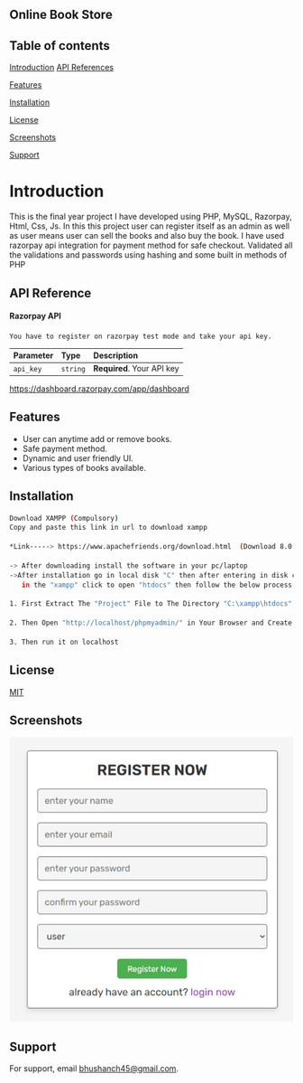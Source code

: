 ## Online Book Store

## Table of contents

[Introduction](https://github.com/bhush-n/Online_Book_Store#introduction)
[API References](https://github.com/bhush-n/Online_Book_Store#api-reference)

[Features](https://github.com/bhush-n/Online_Book_Store#features)

[Installation](https://github.com/bhush-n/Online_Book_Store#installation)

[License](https://github.com/bhush-n/Online_Book_Store#license)

[Screenshots](https://github.com/bhush-n/Online_Book_Store#screenshots)

[Support](https://github.com/bhush-n/Online_Book_Store#support)
# Introduction

This is the final year project I have
developed using PHP, MySQL,
Razorpay, Html, Css, Js.
In this this project user can register
itself as an admin as well as user means
user can sell the books and also buy the
book.
I have used razorpay api integration for
payment method for safe checkout.
Validated all the validations and
passwords using hashing and some
built in methods of PHP


## API Reference

#### Razorpay API

```http
You have to register on razorpay test mode and take your api key.
```

| Parameter | Type     | Description                |
| :-------- | :------- | :------------------------- |
| `api_key` | `string` | **Required**. Your API key |


https://dashboard.razorpay.com/app/dashboard

## Features

- User can anytime add or remove books.
- Safe payment method.
- Dynamic and user friendly UI.
- Various types of books available.


## Installation

```bash
Download XAMPP (Compulsory)
Copy and paste this link in url to download xampp 
  
*Link-----> https://www.apachefriends.org/download.html  (Download 8.0.3 version of windows)*

-> After downloading install the software in your pc/laptop
->After installation go in local disk "C" then after entering in disk click to open "xampp" after entering 
   in the "xampp" click to open "htdocs" then follow the below process -->

1. First Extract The "Project" File to The Directory "C:\xampp\htdocs"

2. Then Open "http://localhost/phpmyadmin/" in Your Browser and Create a database and import from extracted file.

3. Then run it on localhost
```
    
## License

[MIT](https://choosealicense.com/licenses/mit/)


## Screenshots

![App Screenshot](https://github.com/bhush-n/Online_Book_Store/blob/0024adb7cc746ac0e6476896c43d1226189b5057/New%20folder/Picture1.png)


## Support

For support, email bhushanch45@gmail.com.

